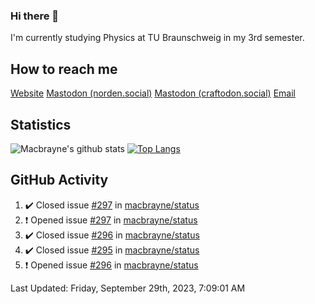### Hi there 👋
I'm currently studying Physics at TU Braunschweig in my 3rd semester.

## How to reach me
[Website](https://florentin-schleuss.de)
<a rel="me" href="https://norden.social/@florentin">Mastodon (norden.social)</a>
<a rel="me" href="https://craftodon.social/@frodolon">Mastodon (craftodon.social)</a>
[Email](mailto:hello@macbrayne.de)

## Statistics
![Macbrayne's github stats](https://github-readme-stats.vercel.app/api?username=macbrayne&count_private=true&show_icons=true&hide_rank=true&custom_title=macbrayne's%20GitHub%20Stats)
[![Top Langs](https://github-readme-stats.vercel.app/api/top-langs/?username=macbrayne&exclude_repo=liftron&layout=compact)](https://github.com/anuraghazra/github-readme-stats)
## GitHub Activity

<!--RECENT_ACTIVITY:start-->
1. ✔️ Closed issue [#297](https://github.com/macbrayne/status/issues/297) in [macbrayne/status](https://github.com/macbrayne/status)
2. ❗️ Opened issue [#297](https://github.com/macbrayne/status/issues/297) in [macbrayne/status](https://github.com/macbrayne/status)
3. ✔️ Closed issue [#296](https://github.com/macbrayne/status/issues/296) in [macbrayne/status](https://github.com/macbrayne/status)
4. ✔️ Closed issue [#295](https://github.com/macbrayne/status/issues/295) in [macbrayne/status](https://github.com/macbrayne/status)
5. ❗️ Opened issue [#296](https://github.com/macbrayne/status/issues/296) in [macbrayne/status](https://github.com/macbrayne/status)
<!--RECENT_ACTIVITY:end-->

<!--RECENT_ACTIVITY:last_update-->
Last Updated: Friday, September 29th, 2023, 7:09:01 AM
<!--RECENT_ACTIVITY:last_update_end-->


<!--
**macbrayne/macbrayne** is a ✨ _special_ ✨ repository because its `README.md` (this file) appears on your GitHub profile.

Here are some ideas to get you started:

- 🔭 I’m currently working on ...
- 🌱 I’m currently learning ...
- 👯 I’m looking to collaborate on ...
- 🤔 I’m looking for help with ...
- 💬 Ask me about ...
- 📫 How to reach me: ...
- 😄 Pronouns: ...
- ⚡ Fun fact: ...
-->
